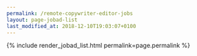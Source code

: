 ```yaml
---
permalink: /remote-copywriter-editor-jobs
layout: page-jobad-list
last_modified_at: 2018-12-10T19:03:07+0100
---
```

{% include render_jobad_list.html permalink=page.permalink %}
